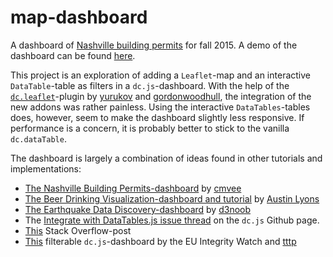 # map-dashboard
A dashboard of [Nashville building permits](http://data.nashville.gov/resource/3h5w-q8b7.json?) for fall 2015. A demo of the dashboard can be found [here](http://wallinm1.github.io/map-dashboard/).

This project is an exploration of adding a `Leaflet`-map and an interactive `DataTable`-table as filters in a `dc.js`-dashboard. With the help of the [`dc.leaflet`](https://github.com/dc-js/dc.leaflet.js)-plugin by [yurukov](https://github.com/yurukov) and [gordonwoodhull](https://github.com/gordonwoodhull), the integration of the new addons was rather painless. Using the interactive `DataTables`-tables does, however, seem to make the dashboard slightly less responsive. If performance is a concern, it is probably better to stick to the vanilla `dc.dataTable`.

The dashboard is largely a combination of ideas found in other tutorials and implementations:

* [The Nashville Building Permits-dashboard](https://github.com/cmvee/Nashville-Building-Permits) by [cmvee](https://github.com/cmvee)
* [The Beer Drinking Visualization-dashboard and tutorial](https://github.com/austinlyons/dcjs-leaflet-untappd) by [Austin Lyons](https://github.com/austinlyons)
* [The Earthquake Data Discovery-dashboard](http://bl.ocks.org/d3noob/6077996) by [d3noob](d3noob.org)
* The [Integrate with DataTables.js issue thread](https://github.com/dc-js/dc.js/issues/966) on the `dc.js` Github page.
* [This](http://stackoverflow.com/questions/21113513/dcjs-reorder-datatable-by-column/21116676#21116676) Stack Overflow-post
* [This](http://www.integritywatch.eu/) filterable `dc.js`-dashboard by the EU Integrity Watch and [tttp](https://github.com/tttp)